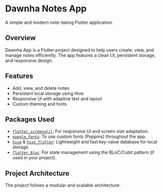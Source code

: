 # Dawnha Notes App

A simple and modern note-taking Flutter application.

## Overview

Dawnha App is a Flutter project designed to help users create, view, and manage notes efficiently. The app features a clean UI, persistent storage, and responsive design.

## Features

- Add, view, and delete notes
- Persistent local storage using Hive
- Responsive UI with adaptive text and layout
- Custom theming and fonts

## Packages Used

- [`flutter_screenutil`](https://pub.dev/packages/flutter_screenutil): For responsive UI and screen size adaptation.
- [`google_fonts`](https://pub.dev/packages/google_fonts): To use custom fonts (Poppins) throughout the app.
- [`hive`](https://pub.dev/packages/hive) & [`hive_flutter`](https://pub.dev/packages/hive_flutter): Lightweight and fast key-value database for local storage.
- [`flutter_bloc`](https://pub.dev/packages/flutter_bloc): For state management using the BLoC/Cubit pattern (if used in your project).

## Project Architecture

The project follows a modular and scalable architecture:
